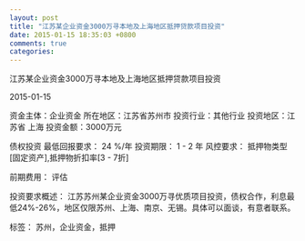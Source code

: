 ```yaml
---
layout: post
title: "江苏某企业资金3000万寻本地及上海地区抵押贷款项目投资"
date: 2015-01-15 18:35:03 +0800
comments: true
categories: 
---
```

江苏某企业资金3000万寻本地及上海地区抵押贷款项目投资



2015-01-15

资金主体：企业资金
所在地区：江苏省苏州市
投资行业：其他行业
投资地区：江苏省 上海
投资金额：3000万元

债权投资
最低回报要求：
                            24 %/年
                                                                                投资期限：
                            1 - 2 年
                                                                                                                                        风控要求：
                            抵押物类型[固定资产],抵押物折扣率[3 - 7折]

前期费用：
评估

投资要求概述：
江苏苏州某企业资金3000万寻优质项目投资，债权合作，利息最低24%-26%，地区仅限苏州、上海、南京、无锡。具体可以面谈，有意者联系。

标签：
苏州，企业资金，抵押

